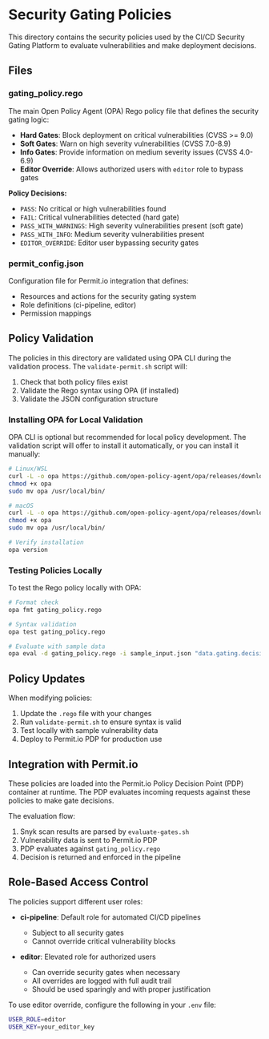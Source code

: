 # Security Gating Policies

This directory contains the security policies used by the CI/CD Security Gating Platform to evaluate vulnerabilities and make deployment decisions.

## Files

### gating_policy.rego
The main Open Policy Agent (OPA) Rego policy file that defines the security gating logic:

- **Hard Gates**: Block deployment on critical vulnerabilities (CVSS >= 9.0)
- **Soft Gates**: Warn on high severity vulnerabilities (CVSS 7.0-8.9)
- **Info Gates**: Provide information on medium severity issues (CVSS 4.0-6.9)
- **Editor Override**: Allows authorized users with `editor` role to bypass gates

**Policy Decisions:**
- `PASS`: No critical or high vulnerabilities found
- `FAIL`: Critical vulnerabilities detected (hard gate)
- `PASS_WITH_WARNINGS`: High severity vulnerabilities present (soft gate)
- `PASS_WITH_INFO`: Medium severity vulnerabilities present
- `EDITOR_OVERRIDE`: Editor user bypassing security gates

### permit_config.json
Configuration file for Permit.io integration that defines:
- Resources and actions for the security gating system
- Role definitions (ci-pipeline, editor)
- Permission mappings

## Policy Validation

The policies in this directory are validated using OPA CLI during the validation process. The `validate-permit.sh` script will:

1. Check that both policy files exist
2. Validate the Rego syntax using OPA (if installed)
3. Validate the JSON configuration structure

### Installing OPA for Local Validation

OPA CLI is optional but recommended for local policy development. The validation script will offer to install it automatically, or you can install it manually:

```bash
# Linux/WSL
curl -L -o opa https://github.com/open-policy-agent/opa/releases/download/v0.68.0/opa_linux_amd64_static
chmod +x opa
sudo mv opa /usr/local/bin/

# macOS
curl -L -o opa https://github.com/open-policy-agent/opa/releases/download/v0.68.0/opa_darwin_amd64
chmod +x opa
sudo mv opa /usr/local/bin/

# Verify installation
opa version
```

### Testing Policies Locally

To test the Rego policy locally with OPA:

```bash
# Format check
opa fmt gating_policy.rego

# Syntax validation
opa test gating_policy.rego

# Evaluate with sample data
opa eval -d gating_policy.rego -i sample_input.json "data.gating.decision"
```

## Policy Updates

When modifying policies:

1. Update the `.rego` file with your changes
2. Run `validate-permit.sh` to ensure syntax is valid
3. Test locally with sample vulnerability data
4. Deploy to Permit.io PDP for production use

## Integration with Permit.io

These policies are loaded into the Permit.io Policy Decision Point (PDP) container at runtime. The PDP evaluates incoming requests against these policies to make gate decisions.

The evaluation flow:
1. Snyk scan results are parsed by `evaluate-gates.sh`
2. Vulnerability data is sent to Permit.io PDP
3. PDP evaluates against `gating_policy.rego`
4. Decision is returned and enforced in the pipeline

## Role-Based Access Control

The policies support different user roles:

- **ci-pipeline**: Default role for automated CI/CD pipelines
  - Subject to all security gates
  - Cannot override critical vulnerability blocks

- **editor**: Elevated role for authorized users
  - Can override security gates when necessary
  - All overrides are logged with full audit trail
  - Should be used sparingly and with proper justification

To use editor override, configure the following in your `.env` file:
```bash
USER_ROLE=editor
USER_KEY=your_editor_key
```